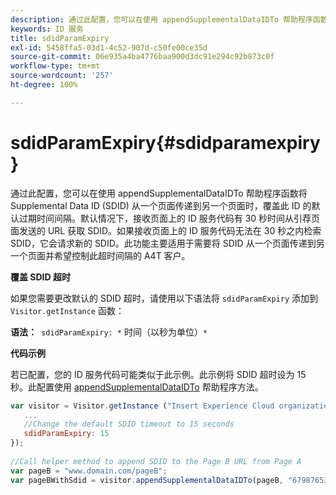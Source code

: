 ```yaml
---
description: 通过此配置，您可以在使用 appendSupplementalDataIDTo 帮助程序函数将 Supplemental Data ID (SDID) 从一个页面传递到另一个页面时，覆盖此 ID 的默认过期时间间隔。默认情况下，接收页面上的 ID 服务代码有 30 秒时间从引荐页面发送的 URL 获取 SDID。如果接收页面上的 ID 服务代码无法在 30 秒之内检索 SDID，它会请求新的 SDID。此功能主要适用于需要将 SDID 从一个页面传递到另一个页面并希望控制此超时间隔的 A4T 客户。
keywords: ID 服务
title: sdidParamExpiry
exl-id: 5458ffa5-03d1-4c52-907d-c50fe00ce35d
source-git-commit: 06e935a4ba4776baa900d3dc91e294c92b873c0f
workflow-type: tm+mt
source-wordcount: '257'
ht-degree: 100%

---
```


# sdidParamExpiry{#sdidparamexpiry}

通过此配置，您可以在使用 appendSupplementalDataIDTo 帮助程序函数将 Supplemental Data ID (SDID) 从一个页面传递到另一个页面时，覆盖此 ID 的默认过期时间间隔。默认情况下，接收页面上的 ID 服务代码有 30 秒时间从引荐页面发送的 URL 获取 SDID。如果接收页面上的 ID 服务代码无法在 30 秒之内检索 SDID，它会请求新的 SDID。此功能主要适用于需要将 SDID 从一个页面传递到另一个页面并希望控制此超时间隔的 A4T 客户。

**覆盖 SDID 超时**

如果您需要更改默认的 SDID 超时，请使用以下语法将 `sdidParamExpiry` 添加到 `Visitor.getInstance` 函数：

**语法：**` sdidParamExpiry: *` 时间（以秒为单位）`*`

**代码示例**

若已配置，您的 ID 服务代码可能类似于此示例。此示例将 SDID 超时设为 15 秒。此配置使用 [appendSupplementalDataIDTo](../../library/get-set/appendsupplementaldataidto.md#reference-65d09de6fde0418f8c62fa79304a755d) 帮助程序方法。

```js
var visitor = Visitor.getInstance ("Insert Experience Cloud organization ID here",{ 
   ... 
   //Change the default SDID timeout to 15 seconds 
   sdidParamExpiry: 15 
}); 
 
//Call helper method to append SDID to the Page B URL from Page A 
var pageB = "www.domain.com/pageB"; 
var pageBWithSdid = visitor.appendSupplementalDataIDTo(pageB, "67987653465787219"); 
```
